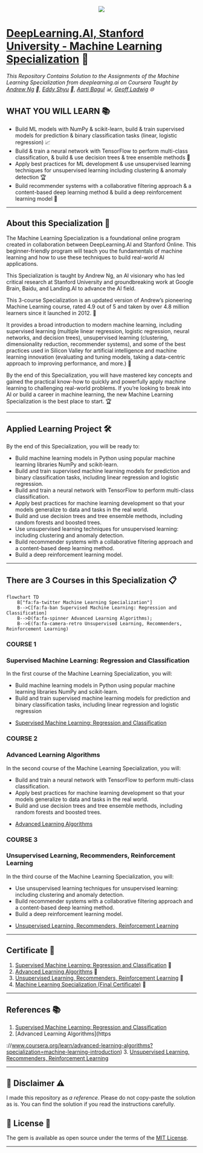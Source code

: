 <p align="center">
  <img width="auto" src="https://cdn8.openculture.com/2022/06/21191516/Stanford-Deeplearning.ai-email-social-2.png" />
</p>

# [DeepLearning.AI, Stanford University - Machine Learning Specialization](https://www.coursera.org/specializations/machine-learning-introduction?#instructors) 🚀
*This Repository Contains Solution to the Assignments of the Machine Learning Specialization from deeplearning.ai on Coursera Taught by 
[Andrew Ng](https://www.coursera.org/instructor/andrewng) 🧠,
[Eddy Shyu](https://www.coursera.org/instructor/eddy-shyu) 🤖,
[Aarti Bagul](https://www.coursera.org/instructor/~77736236) 📊,
[Geoff Ladwig](https://www.coursera.org/instructor/geoff-ladwig) 🌐*

## WHAT YOU WILL LEARN 📚

- Build ML models with NumPy & scikit-learn, build & train supervised models for prediction & binary classification tasks (linear, logistic regression) 📈
- Build & train a neural network with TensorFlow to perform multi-class classification, & build & use decision trees & tree ensemble methods 🤖
- Apply best practices for ML development & use unsupervised learning techniques for unsupervised learning including clustering & anomaly detection 🏆
- Build recommender systems with a collaborative filtering approach & a content-based deep learning method & build a deep reinforcement learning model 📡

---

## About this Specialization 🌟

The Machine Learning Specialization is a foundational online program created in collaboration between DeepLearning.AI and Stanford Online. This beginner-friendly program will teach you the fundamentals of machine learning and how to use these techniques to build real-world AI applications. 

This Specialization is taught by Andrew Ng, an AI visionary who has led critical research at Stanford University and groundbreaking work at Google Brain, Baidu, and Landing.AI to advance the AI field.

This 3-course Specialization is an updated version of Andrew’s pioneering Machine Learning course, rated 4.9 out of 5 and taken by over 4.8 million learners since it launched in 2012. 🚀

It provides a broad introduction to modern machine learning, including supervised learning (multiple linear regression, logistic regression, neural networks, and decision trees), unsupervised learning (clustering, dimensionality reduction, recommender systems), and some of the best practices used in Silicon Valley for artificial intelligence and machine learning innovation (evaluating and tuning models, taking a data-centric approach to improving performance, and more.) 🧠

By the end of this Specialization, you will have mastered key concepts and gained the practical know-how to quickly and powerfully apply machine learning to challenging real-world problems. If you’re looking to break into AI or build a career in machine learning, the new Machine Learning Specialization is the best place to start. 🏆

---

## Applied Learning Project 🛠
By the end of this Specialization, you will be ready to:

- Build machine learning models in Python using popular machine learning libraries NumPy and scikit-learn.
- Build and train supervised machine learning models for prediction and binary classification tasks, including linear regression and logistic regression.
- Build and train a neural network with TensorFlow to perform multi-class classification.
- Apply best practices for machine learning development so that your models generalize to data and tasks in the real world.
- Build and use decision trees and tree ensemble methods, including random forests and boosted trees.
- Use unsupervised learning techniques for unsupervised learning: including clustering and anomaly detection.
- Build recommender systems with a collaborative filtering approach and a content-based deep learning method.
- Build a deep reinforcement learning model.

-------------------------------------------------------------------------------------------------------------

## There are 3 Courses in this Specialization 📋

```mermaid
flowchart TD
    B["fa:fa-twitter Machine Learning Specialization"]
    B-->C[fa:fa-ban Supervised Machine Learning: Regression and Classification]
    B-->D(fa:fa-spinner Advanced Learning Algorithms);
    B-->E(fa:fa-camera-retro Unsupervised Learning, Recommenders, Reinforcement Learning)
```

### COURSE 1
### Supervised Machine Learning: Regression and Classification

In the first course of the Machine Learning Specialization, you will:
- Build machine learning models in Python using popular machine learning libraries NumPy and scikit-learn.
- Build and train supervised machine learning models for prediction and binary classification tasks, including linear regression and logistic regression

* [Supervised Machine Learning: Regression and Classification](https://github.com/shantanu1109/Coursera-DeepLearning.AI-Stanford-University-Machine-Learning-Specialization/tree/main/Course-1-Supervised-Machine-Learning-Regression-and-Classification)

### COURSE 2
### Advanced Learning Algorithms

In the second course of the Machine Learning Specialization, you will:
- Build and train a neural network with TensorFlow to perform multi-class classification.
- Apply best practices for machine learning development so that your models generalize to data and tasks in the real world.
- Build and use decision trees and tree ensemble methods, including random forests and boosted trees.

* [Advanced Learning Algorithms](https://github.com/shantanu1109/Coursera-DeepLearning.AI-Stanford-University-Machine-Learning-Specialization/tree/main/Course-2-Advanced-Learning-Algorithms)

### COURSE 3
### Unsupervised Learning, Recommenders, Reinforcement Learning
In the third course of the Machine Learning Specialization, you will:
- Use unsupervised learning techniques for unsupervised learning: including clustering and anomaly detection.
- Build recommender systems with a collaborative filtering approach and a content-based deep learning method.
- Build a deep reinforcement learning model.

* [Unsupervised Learning, Recommenders, Reinforcement Learning](https://github.com/shantanu1109/Coursera-DeepLearning.AI-Stanford-University-Machine-Learning-Specialization/tree/main/Course-3-Unsupervised-Learning-Recommenders-Reinforcement-Learning)

-------------------------------------------------------------------------------------------------------------

## Certificate 📜

1. [Supervised Machine Learning: Regression and Classification](https://www.coursera.org/account/accomplishments/verify/77SF7ZRAHG2S) 🏅
2. [Advanced Learning Algorithms](https://www.coursera.org/account/accomplishments/verify/EYY44BAYYAGU) 🥇
3. [Unsupervised Learning, Recommenders, Reinforcement Learning](https://www.coursera.org/account/accomplishments/verify/DZGJW22HB7VZ) 🚀
4. [Machine Learning Specialization (Final Certificate)](https://www.coursera.org/account/accomplishments/specialization/8F3W88UHF7CL) 🌟

--------------------------------------------------------------------------------------------------------------

## References 📚
1. [Supervised Machine Learning: Regression and Classification](https://www.coursera.org/learn/machine-learning?specialization=machine-learning-introduction)
2. [Advanced Learning Algorithms](https

://www.coursera.org/learn/advanced-learning-algorithms?specialization=machine-learning-introduction)
3. [Unsupervised Learning, Recommenders, Reinforcement Learning](https://www.coursera.org/learn/unsupervised-learning-recommenders-reinforcement-learning?specialization=machine-learning-introduction)

----------------------------------------------------------------------------------------------------------------

## 📝 Disclaimer ⚠️
I made this repository as *a reference*. Please do not copy-paste the solution as is. You can find the solution if you read the instructions carefully. 

 
## 📝 License 📄
The gem is available as open source under the terms of the [MIT License](https://opensource.org/licenses/MIT).
 
-----------------------------------------------------------------------------------------------------------------
